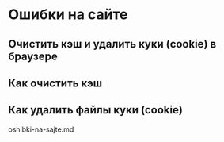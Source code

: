 # Ошибки на сайте

## Очистить кэш и удалить куки (cookie) в браузере

## Как очистить кэш

## Как удалить файлы куки (cookie)

oshibki-na-sajte.md